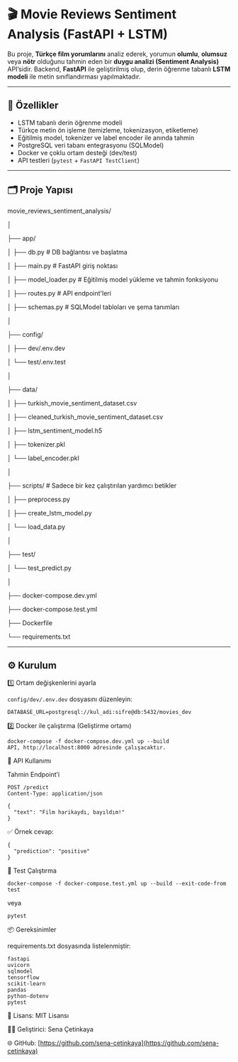 # 🎬 Movie Reviews Sentiment Analysis (FastAPI + LSTM)

Bu proje, **Türkçe film yorumlarını** analiz ederek, yorumun **olumlu**, **olumsuz** veya **nötr** olduğunu tahmin eden bir **duygu analizi (Sentiment Analysis)** API’sidir. Backend, **FastAPI** ile geliştirilmiş olup, derin öğrenme tabanlı **LSTM modeli** ile metin sınıflandırması yapılmaktadır.

---

## 🚀 Özellikler

- LSTM tabanlı derin öğrenme modeli
- Türkçe metin ön işleme (temizleme, tokenizasyon, etiketleme)
- Eğitilmiş model, tokenizer ve label encoder ile anında tahmin
- PostgreSQL veri tabanı entegrasyonu (SQLModel)
- Docker ve çoklu ortam desteği (dev/test)
- API testleri (`pytest` + `FastAPI TestClient`)

---

## 🗂️ Proje Yapısı

movie_reviews_sentiment_analysis/

│

├── app/

│ ├── db.py # DB bağlantısı ve başlatma

│ ├── main.py # FastAPI giriş noktası

│ ├── model_loader.py # Eğitilmiş model yükleme ve tahmin fonksiyonu

│ ├── routes.py # API endpoint'leri

│ ├── schemas.py # SQLModel tabloları ve şema tanımları

│

├── config/

│ ├── dev/.env.dev

│ └── test/.env.test

│

├── data/

│ ├── turkish_movie_sentiment_dataset.csv

│ ├── cleaned_turkish_movie_sentiment_dataset.csv

│ ├── lstm_sentiment_model.h5

│ ├── tokenizer.pkl

│ └── label_encoder.pkl

│

├── scripts/ # Sadece bir kez çalıştırılan yardımcı betikler

│ ├── preprocess.py

│ ├── create_lstm_model.py

│ └── load_data.py

│

├── test/

│ └── test_predict.py

│

├── docker-compose.dev.yml

├── docker-compose.test.yml

├── Dockerfile

└── requirements.txt

---

## ⚙️ Kurulum

1️⃣ Ortam değişkenlerini ayarla 

`config/dev/.env.dev` dosyasını düzenleyin:

```
DATABASE_URL=postgresql://kul_adi:sifre@db:5432/movies_dev
```

2️⃣ Docker ile çalıştırma (Geliştirme ortamı)

```
docker-compose -f docker-compose.dev.yml up --build
API, http://localhost:8000 adresinde çalışacaktır.
```

📡 API Kullanımı

Tahmin Endpoint’i

```
POST /predict
Content-Type: application/json
```
```
{
  "text": "Film harikaydı, bayıldım!"
}
```
✅ Örnek cevap:

```
{
  "prediction": "positive"
}
```

🧪 Test Çalıştırma

```
docker-compose -f docker-compose.test.yml up --build --exit-code-from test
```
veya
```
pytest
```

📦 Gereksinimler

requirements.txt dosyasında listelenmiştir:

```
fastapi
uvicorn
sqlmodel
tensorflow
scikit-learn
pandas
python-dotenv
pytest
```

📃 Lisans: MIT Lisansı

👩‍💻 Geliştirici: Sena Çetinkaya

🌐 GitHub: [https://github.com/sena-cetinkaya](https://github.com/sena-cetinkaya)
